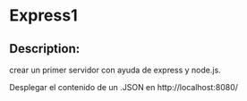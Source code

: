 # Express1

## Description: 
crear un primer servidor con ayuda de express y node.js.

Desplegar el contenido de un .JSON en http://localhost:8080/
